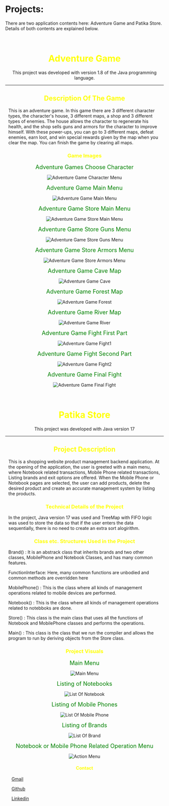 <div>
 <h1>
  Projects: 
 </h1>
 <p>
There are two application contents here: Adventure Game and Patika Store.
Details of both contents are explained below.
 </p>
</div>
<br>

<div style="text-align:center;"> 
<h1 style="text-align:center; color: yellow"> Adventure Game </h1> 
<p style="text-align:center;"> This project was developed with version 1.8 of the Java programming language. </p>
</div>

---

<div style="margin:10px;">
<h2 style="text-align:center; color: yellow"> Description Of The Game </h2>
<p> This is an adventure game. 
In this game there are 3 different character types, the character's house, 3 different maps, a shop and 3 different types of enemies. 
The house allows the character to regenerate his health, and the shop sells guns and armors for the character to improve himself. 
With these power-ups, you can go to 3 different maps, defeat enemies, earn loot, and win special rewards given by the map when you clear the map. 
You can finish the game by clearing all maps.
 </p>
 </div>


<div style="text-align:center; margin:10px;">
<h3 style="text-align:center; color: yellow">  Game Images </h3>
 
<span style="color:green; font-size: 18px;"> Adventure Games Choose Character </span>


![Adventure Game Character Menu](https://raw.githubusercontent.com/ferhatseker180/JavaAllStructures/master/src/week4/AdventureGame/AdventureGame/src/GamesImages/choose-character.PNG)

<span style="color:green; font-size: 18px;"> Adventure Game Main Menu </span>

![Adventure Game Main Menu](https://raw.githubusercontent.com/ferhatseker180/JavaAllStructures/master/src/week4/AdventureGame/AdventureGame/src/GamesImages/main-menu.PNG)

<span style="color:green; font-size: 18px;"> Adventure Game Store Main Menu </span>

![Adventure Game Store Main Menu](https://raw.githubusercontent.com/ferhatseker180/JavaAllStructures/master/src/week4/AdventureGame/AdventureGame/src/GamesImages/store-main-menu.PNG)

<span style="color:green; font-size: 18px;"> Adventure Game Store Guns Menu </span>

![Adventure Game Store Guns Menu](https://raw.githubusercontent.com/ferhatseker180/JavaAllStructures/master/src/week4/AdventureGame/AdventureGame/src/GamesImages/store-guns-menu.PNG)

<span style="color:green; font-size: 18px;"> Adventure Game Store Armors Menu </span>

![Adventure Game Store Armors Menu](https://raw.githubusercontent.com/ferhatseker180/JavaAllStructures/master/src/week4/AdventureGame/AdventureGame/src/GamesImages/store-armors-menu.PNG)

<span style="color:green; font-size: 18px;"> Adventure Game Cave Map </span>

![Adventure Game Cave](https://raw.githubusercontent.com/ferhatseker180/JavaAllStructures/master/src/week4/AdventureGame/AdventureGame/src/GamesImages/cave.PNG)

<span style="color:green; font-size: 18px;"> Adventure Game Forest Map </span>

![Adventure Game Forest](https://raw.githubusercontent.com/ferhatseker180/JavaAllStructures/master/src/week4/AdventureGame/AdventureGame/src/GamesImages/forest.PNG)

<span style="color:green; font-size: 18px;"> Adventure Game River Map </span>

![Adventure Game River](https://raw.githubusercontent.com/ferhatseker180/JavaAllStructures/master/src/week4/AdventureGame/AdventureGame/src/GamesImages/river.PNG)

<span style="color:green; font-size: 18px;"> Adventure Game Fight First Part </span>

![Adventure Game Fight1](https://raw.githubusercontent.com/ferhatseker180/JavaAllStructures/master/src/week4/AdventureGame/AdventureGame/src/GamesImages/fight-1.PNG)

<span style="color:green; font-size: 18px;"> Adventure Game Fight Second Part </span>

![Adventure Game Fight2](https://raw.githubusercontent.com/ferhatseker180/JavaAllStructures/master/src/week4/AdventureGame/AdventureGame/src/GamesImages/fight-2.PNG)

<span style="color:green; font-size: 18px;"> Adventure Game Final Fight </span>

![Adventure Game Final Fight](https://raw.githubusercontent.com/ferhatseker180/JavaAllStructures/master/src/week4/AdventureGame/AdventureGame/src/GamesImages/fight-3.PNG)

</div>

<br>

<div style="text-align:center;"> 
<h1 style="text-align:center; color: yellow"> Patika Store </h1> 
<p style="text-align:center;"> This project was developed with Java version 17 </p>
</div>

---

<div style="margin:10px;">
<h2 style="text-align:center; color: yellow"> Project Description </h2>
<p> This is a shopping website product management backend application. 
At the opening of the application, the user is greeted with a main menu, where Notebook related transactions, Mobile Phone related transactions, Listing brands and exit options are offered.
When the Mobile Phone or Notebook pages are selected, the user can add products, delete the desired product and create an accurate management system by listing the products.
</p>
 </div>


<div style="margin:10px;">
<h3 style="text-align:center; color: yellow"> Technical Details of the Project </h3> 
In the project, Java version 17 was used and TreeMap with FIFO logic was used to store the data so that if the user enters the data sequentially, there is no need to create an extra sort alogirithm.
</div>



<div style="margin:10px;"> 
<h3 style="text-align:center; color: yellow">  Class etc. Structures Used in the Project </h3>
<p> Brand() : It is an abstrack class that inherits brands and two other classes, MobilePhone and Notebook Classes, and has many common features. </p> 
<p> FunctionInterface: Here, many common functions are unbodied and common methods are overridden here </p> 
<p> MobilePhone() : This is the class where all kinds of management operations related to mobile devices are performed. </p> 
<p> Notebook() : This is the class where all kinds of management operations related to notebboks are done. </p> 
<p> Store() : This class is the main class that uses all the functions of Notebook and MobilePhone classes and performs the operations. </p> 
<p> Main() : This class is the class that we run the compiler and allows the program to run by deriving objects from the Store class. </p>
</div>


<div style="text-align:center; margin:10px;">
<h3 style="text-align:center; color: yellow">  Project Visuals </h3>

<span style="color:green; font-size: 18px;"> Main Menu </span>

![Main Menu](https://raw.githubusercontent.com/ferhatseker180/JavaAllStructures/master/src/week5/PatikaStore/PatikaStore/src/project_images/main_menu.png)

<span style="color:green; font-size: 18px;"> Listing of Notebooks </span>

![List Of Notebook](https://raw.githubusercontent.com/ferhatseker180/JavaAllStructures/master/src/week5/PatikaStore/PatikaStore/src/project_images/notebook_list.png)

<span style="color:green; font-size: 18px;"> Listing of Mobile Phones </span>

![List Of Mobile Phone](https://raw.githubusercontent.com/ferhatseker180/JavaAllStructures/master/src/week5/PatikaStore/PatikaStore/src/project_images/phone_list.png)

<span style="color:green; font-size: 18px;"> Listing of Brands </span>

![List Of Brand](https://raw.githubusercontent.com/ferhatseker180/JavaAllStructures/master/src/week5/PatikaStore/PatikaStore/src/project_images/brand_list.png)

<span style="color:green; font-size: 18px;"> Notebook or Mobile Phone Related Operation Menu </span>

![Action Menu](https://raw.githubusercontent.com/ferhatseker180/JavaAllStructures/master/src/week5/PatikaStore/PatikaStore/src/project_images/second_menu.PNG)

</div>

<div style="margin:20px">
<h4 style="text-align:center; color: yellow"> Contact </h4> 
<p> <a href="ferhatseker180@gmail.com"> Gmail </a>  </p> 
<p> <a href="https://github.com/ferhatseker180"> Github  </a> </p> 
<p> <a href="https://www.linkedin.com/in/ferhat-%C5%9Feker-2410571a4/"> Linkedin </a> </p> 
 </div>

